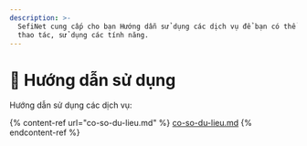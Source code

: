 ```yaml
---
description: >-
  SefiNet cung cấp cho bạn Hướng dẫn sử dụng các dịch vụ để bạn có thể dễ dàng
  thao tác, sử dụng các tính năng.
---
```


# 📙 Hướng dẫn sử dụng

Hướng dẫn sử dụng các dịch vụ:

{% content-ref url="co-so-du-lieu.md" %}
[co-so-du-lieu.md](co-so-du-lieu.md)
{% endcontent-ref %}



